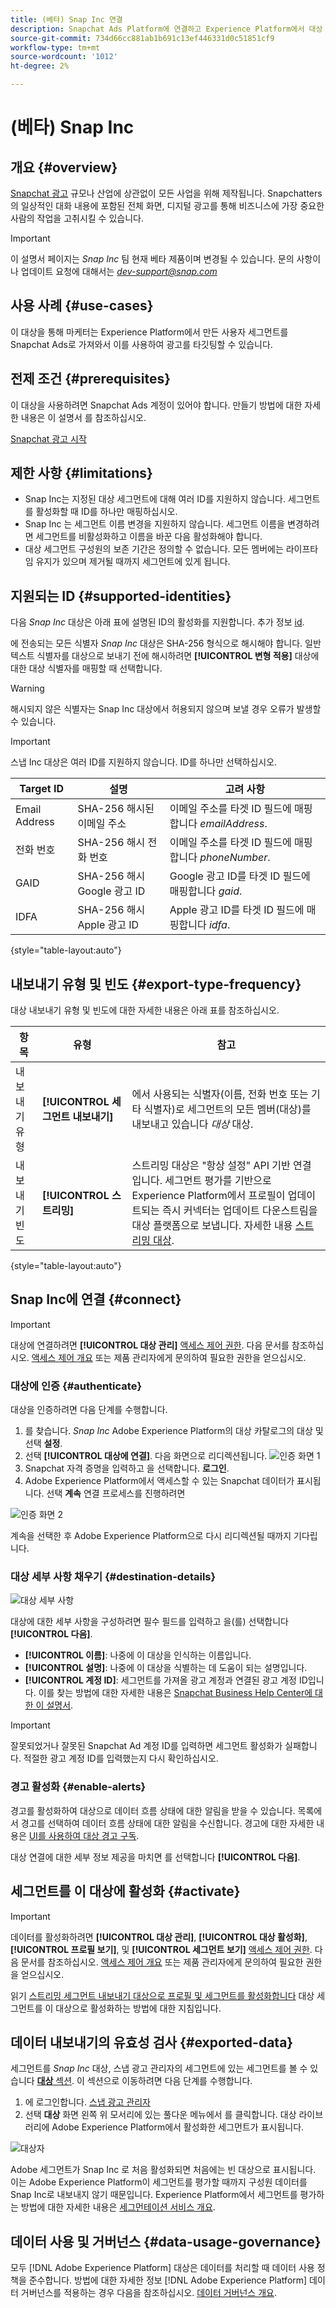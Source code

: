 ```yaml
---
title: (베타) Snap Inc 연결
description: Snapchat Ads Platform에 연결하고 Experience Platform에서 대상 세그먼트를 내보내는 방법을 알아봅니다.
source-git-commit: 734d66cc881ab1b691c13ef446331d0c51851cf9
workflow-type: tm+mt
source-wordcount: '1012'
ht-degree: 2%

---
```



# (베타) Snap Inc

## 개요 {#overview}

[Snapchat 광고](https://forbusiness.snapchat.com/) 규모나 산업에 상관없이 모든 사업을 위해 제작됩니다. Snapchatters의 일상적인 대화 내용에 포함된 전체 화면, 디지털 광고를 통해 비즈니스에 가장 중요한 사람의 작업을 고취시킬 수 있습니다.

>[!IMPORTANT]
>
>이 설명서 페이지는 *Snap Inc* 팀 현재 베타 제품이며 변경될 수 있습니다. 문의 사항이나 업데이트 요청에 대해서는 *dev-support@snap.com*

## 사용 사례 {#use-cases}

이 대상을 통해 마케터는 Experience Platform에서 만든 사용자 세그먼트를 Snapchat Ads로 가져와서 이를 사용하여 광고를 타깃팅할 수 있습니다.

## 전제 조건 {#prerequisites}

이 대상을 사용하려면 Snapchat Ads 계정이 있어야 합니다. 만들기 방법에 대한 자세한 내용은 이 설명서 를 참조하십시오.

[Snapchat 광고 시작](https://businesshelp.snapchat.com/s/article/overview?language=en_US)

## 제한 사항 {#limitations}

* Snap Inc는 지정된 대상 세그먼트에 대해 여러 ID를 지원하지 않습니다. 세그먼트를 활성화할 때 ID를 하나만 매핑하십시오.
* Snap Inc 는 세그먼트 이름 변경을 지원하지 않습니다. 세그먼트 이름을 변경하려면 세그먼트를 비활성화하고 이름을 바꾼 다음 활성화해야 합니다.
* 대상 세그먼트 구성원의 보존 기간은 정의할 수 없습니다. 모든 멤버에는 라이프타임 유지가 있으며 제거될 때까지 세그먼트에 있게 됩니다.

## 지원되는 ID {#supported-identities}

다음 *Snap Inc* 대상은 아래 표에 설명된 ID의 활성화를 지원합니다. 추가 정보 [id](/help/identity-service/namespaces.md).

에 전송되는 모든 식별자 *Snap Inc* 대상은 SHA-256 형식으로 해시해야 합니다. 일반 텍스트 식별자를 대상으로 보내기 전에 해시하려면 **[!UICONTROL 변형 적용]** 대상에 대한 대상 식별자를 매핑할 때 선택합니다.

>[!WARNING]
> 
> 해시되지 않은 식별자는 Snap Inc 대상에서 허용되지 않으며 보낼 경우 오류가 발생할 수 있습니다.


>[!IMPORTANT]
> 
> 스냅 Inc 대상은 여러 ID를 지원하지 않습니다. ID를 하나만 선택하십시오.

| Target ID | 설명 | 고려 사항 |
|---|---|---|
| Email Address | SHA-256 해시된 이메일 주소 | 이메일 주소를 타겟 ID 필드에 매핑합니다 *emailAddress*. |
| 전화 번호 | SHA-256 해시 전화 번호 | 이메일 주소를 타겟 ID 필드에 매핑합니다 *phoneNumber*. |
| GAID | SHA-256 해시 Google 광고 ID | Google 광고 ID를 타겟 ID 필드에 매핑합니다 *gaid*. |
| IDFA | SHA-256 해시 Apple 광고 ID | Apple 광고 ID를 타겟 ID 필드에 매핑합니다 *idfa*. |

{style=&quot;table-layout:auto&quot;}

## 내보내기 유형 및 빈도 {#export-type-frequency}

대상 내보내기 유형 및 빈도에 대한 자세한 내용은 아래 표를 참조하십시오.

| 항목 | 유형 | 참고 |
---------|----------|---------|
| 내보내기 유형 | **[!UICONTROL 세그먼트 내보내기]** | 에서 사용되는 식별자(이름, 전화 번호 또는 기타 식별자)로 세그먼트의 모든 멤버(대상)를 내보내고 있습니다 *대상* 대상. |
| 내보내기 빈도 | **[!UICONTROL 스트리밍]** | 스트리밍 대상은 &quot;항상 설정&quot; API 기반 연결입니다. 세그먼트 평가를 기반으로 Experience Platform에서 프로필이 업데이트되는 즉시 커넥터는 업데이트 다운스트림을 대상 플랫폼으로 보냅니다. 자세한 내용 [스트리밍 대상](/help/destinations/destination-types.md#streaming-destinations). |

{style=&quot;table-layout:auto&quot;}

## Snap Inc에 연결 {#connect}

>[!IMPORTANT]
> 
>대상에 연결하려면 **[!UICONTROL 대상 관리]** [액세스 제어 권한](/help/access-control/home.md#permissions). 다음 문서를 참조하십시오. [액세스 제어 개요](/help/access-control/ui/overview.md) 또는 제품 관리자에게 문의하여 필요한 권한을 얻으십시오.

### 대상에 인증 {#authenticate}

대상을 인증하려면 다음 단계를 수행합니다.

1. 를 찾습니다. *Snap Inc* Adobe Experience Platform의 대상 카탈로그의 대상 및 선택 **설정**.
2. 선택 **[!UICONTROL 대상에 연결]**. 다음 화면으로 리디렉션됩니다.
   ![인증 화면 1](/help/destinations/assets/catalog/advertising/snapchat-ads/auth1.png)
3. Snapchat 자격 증명을 입력하고 을 선택합니다. **로그인**.
4. Adobe Experience Platform에서 액세스할 수 있는 Snapchat 데이터가 표시됩니다. 선택 **계속** 연결 프로세스를 진행하려면

![인증 화면 2](/help/destinations/assets/catalog/advertising/snapchat-ads/auth2.png)

계속을 선택한 후 Adobe Experience Platform으로 다시 리디렉션될 때까지 기다립니다.

### 대상 세부 사항 채우기 {#destination-details}

![대상 세부 사항](/help/destinations/assets/catalog/advertising/snapchat-ads/destinationdetails.png)

대상에 대한 세부 사항을 구성하려면 필수 필드를 입력하고 을(를) 선택합니다 **[!UICONTROL 다음]**.

* **[!UICONTROL 이름]**: 나중에 이 대상을 인식하는 이름입니다.
* **[!UICONTROL 설명]**: 나중에 이 대상을 식별하는 데 도움이 되는 설명입니다.
* **[!UICONTROL 계정 ID]**: 세그먼트를 가져올 광고 계정과 연결된 광고 계정 ID입니다. 이를 찾는 방법에 대한 자세한 내용은 [Snapchat Business Help Center에 대한 이 설명서](https://businesshelp.snapchat.com/s/article/biz-acct-id?language=en_US).

>[!IMPORTANT]
> 
>잘못되었거나 잘못된 Snapchat Ad 계정 ID를 입력하면 세그먼트 활성화가 실패합니다. 적절한 광고 계정 ID를 입력했는지 다시 확인하십시오.

### 경고 활성화 {#enable-alerts}

경고를 활성화하여 대상으로 데이터 흐름 상태에 대한 알림을 받을 수 있습니다. 목록에서 경고를 선택하여 데이터 흐름 상태에 대한 알림을 수신합니다. 경고에 대한 자세한 내용은 [UI를 사용하여 대상 경고 구독](../../ui/alerts.md).

대상 연결에 대한 세부 정보 제공을 마치면 를 선택합니다 **[!UICONTROL 다음]**.

## 세그먼트를 이 대상에 활성화 {#activate}

>[!IMPORTANT]
> 
>데이터를 활성화하려면 **[!UICONTROL 대상 관리]**, **[!UICONTROL 대상 활성화]**, **[!UICONTROL 프로필 보기]**, 및 **[!UICONTROL 세그먼트 보기]** [액세스 제어 권한](/help/access-control/home.md#permissions). 다음 문서를 참조하십시오. [액세스 제어 개요](/help/access-control/ui/overview.md) 또는 제품 관리자에게 문의하여 필요한 권한을 얻으십시오.

읽기 [스트리밍 세그먼트 내보내기 대상으로 프로필 및 세그먼트를 활성화합니다](/help/destinations/ui/activate-segment-streaming-destinations.md) 대상 세그먼트를 이 대상으로 활성화하는 방법에 대한 지침입니다.

## 데이터 내보내기의 유효성 검사 {#exported-data}

세그먼트를 *Snap Inc* 대상, 스냅 광고 관리자의 세그먼트에 있는 세그먼트를 볼 수 있습니다 [**대상** 섹션](https://businesshelp.snapchat.com/s/article/audience-sharing). 이 섹션으로 이동하려면 다음 단계를 수행합니다.

1. 에 로그인합니다. [스냅 광고 관리자](https://ads.snapchat.com/)
2. 선택 **대상** 화면 왼쪽 위 모서리에 있는 풀다운 메뉴에서 를 클릭합니다. 대상 라이브러리에 Adobe Experience Platform에서 활성화한 세그먼트가 표시됩니다.

![대상자](/help/destinations/assets/catalog/advertising/snapchat-ads/audiences.png)

Adobe 세그먼트가 Snap Inc 로 처음 활성화되면 처음에는 빈 대상으로 표시됩니다. 이는 Adobe Experience Platform이 세그먼트를 평가할 때까지 구성원 데이터를 Snap Inc로 내보내지 않기 때문입니다. Experience Platform에서 세그먼트를 평가하는 방법에 대한 자세한 내용은 [세그먼테이션 서비스 개요](https://experienceleague.adobe.com/docs/experience-platform/segmentation/home.html?lang=en#evaluate-segments).

## 데이터 사용 및 거버넌스 {#data-usage-governance}

모두 [!DNL Adobe Experience Platform] 대상은 데이터를 처리할 때 데이터 사용 정책을 준수합니다. 방법에 대한 자세한 정보 [!DNL Adobe Experience Platform] 데이터 거버넌스를 적용하는 경우 다음을 참조하십시오. [데이터 거버넌스 개요](/help/data-governance/home.md).